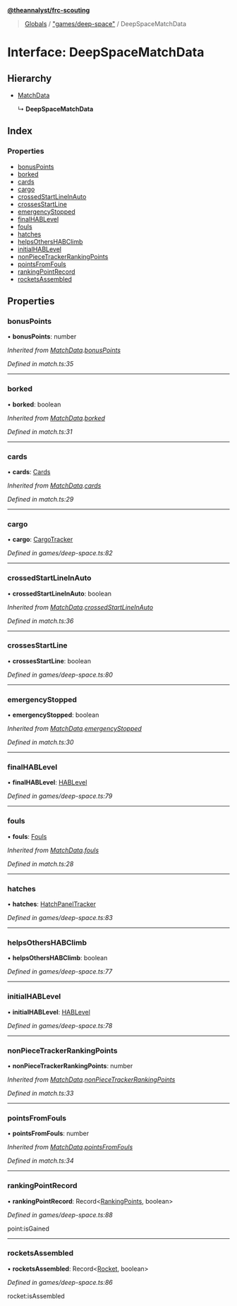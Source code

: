 **[@theannalyst/frc-scouting](../README.md)**

> [Globals](../globals.md) / ["games/deep-space"](../modules/_games_deep_space_.md) / DeepSpaceMatchData

# Interface: DeepSpaceMatchData

## Hierarchy

* [MatchData](_match_.matchdata.md)

  ↳ **DeepSpaceMatchData**

## Index

### Properties

* [bonusPoints](_games_deep_space_.deepspacematchdata.md#bonuspoints)
* [borked](_games_deep_space_.deepspacematchdata.md#borked)
* [cards](_games_deep_space_.deepspacematchdata.md#cards)
* [cargo](_games_deep_space_.deepspacematchdata.md#cargo)
* [crossedStartLineInAuto](_games_deep_space_.deepspacematchdata.md#crossedstartlineinauto)
* [crossesStartLine](_games_deep_space_.deepspacematchdata.md#crossesstartline)
* [emergencyStopped](_games_deep_space_.deepspacematchdata.md#emergencystopped)
* [finalHABLevel](_games_deep_space_.deepspacematchdata.md#finalhablevel)
* [fouls](_games_deep_space_.deepspacematchdata.md#fouls)
* [hatches](_games_deep_space_.deepspacematchdata.md#hatches)
* [helpsOthersHABClimb](_games_deep_space_.deepspacematchdata.md#helpsothershabclimb)
* [initialHABLevel](_games_deep_space_.deepspacematchdata.md#initialhablevel)
* [nonPieceTrackerRankingPoints](_games_deep_space_.deepspacematchdata.md#nonpiecetrackerrankingpoints)
* [pointsFromFouls](_games_deep_space_.deepspacematchdata.md#pointsfromfouls)
* [rankingPointRecord](_games_deep_space_.deepspacematchdata.md#rankingpointrecord)
* [rocketsAssembled](_games_deep_space_.deepspacematchdata.md#rocketsassembled)

## Properties

### bonusPoints

•  **bonusPoints**: number

*Inherited from [MatchData](_match_.matchdata.md).[bonusPoints](_match_.matchdata.md#bonuspoints)*

*Defined in match.ts:35*

___

### borked

•  **borked**: boolean

*Inherited from [MatchData](_match_.matchdata.md).[borked](_match_.matchdata.md#borked)*

*Defined in match.ts:31*

___

### cards

•  **cards**: [Cards](_match_.cards.md)

*Inherited from [MatchData](_match_.matchdata.md).[cards](_match_.matchdata.md#cards)*

*Defined in match.ts:29*

___

### cargo

•  **cargo**: [CargoTracker](../classes/_games_deep_space_.cargotracker.md)

*Defined in games/deep-space.ts:82*

___

### crossedStartLineInAuto

•  **crossedStartLineInAuto**: boolean

*Inherited from [MatchData](_match_.matchdata.md).[crossedStartLineInAuto](_match_.matchdata.md#crossedstartlineinauto)*

*Defined in match.ts:36*

___

### crossesStartLine

•  **crossesStartLine**: boolean

*Defined in games/deep-space.ts:80*

___

### emergencyStopped

•  **emergencyStopped**: boolean

*Inherited from [MatchData](_match_.matchdata.md).[emergencyStopped](_match_.matchdata.md#emergencystopped)*

*Defined in match.ts:30*

___

### finalHABLevel

•  **finalHABLevel**: [HABLevel](../modules/_games_deep_space_.md#hablevel)

*Defined in games/deep-space.ts:79*

___

### fouls

•  **fouls**: [Fouls](_match_.fouls.md)

*Inherited from [MatchData](_match_.matchdata.md).[fouls](_match_.matchdata.md#fouls)*

*Defined in match.ts:28*

___

### hatches

•  **hatches**: [HatchPanelTracker](../classes/_games_deep_space_.hatchpaneltracker.md)

*Defined in games/deep-space.ts:83*

___

### helpsOthersHABClimb

•  **helpsOthersHABClimb**: boolean

*Defined in games/deep-space.ts:77*

___

### initialHABLevel

•  **initialHABLevel**: [HABLevel](../modules/_games_deep_space_.md#hablevel)

*Defined in games/deep-space.ts:78*

___

### nonPieceTrackerRankingPoints

•  **nonPieceTrackerRankingPoints**: number

*Inherited from [MatchData](_match_.matchdata.md).[nonPieceTrackerRankingPoints](_match_.matchdata.md#nonpiecetrackerrankingpoints)*

*Defined in match.ts:33*

___

### pointsFromFouls

•  **pointsFromFouls**: number

*Inherited from [MatchData](_match_.matchdata.md).[pointsFromFouls](_match_.matchdata.md#pointsfromfouls)*

*Defined in match.ts:34*

___

### rankingPointRecord

•  **rankingPointRecord**: Record\<[RankingPoints](../modules/_games_deep_space_.md#rankingpoints), boolean>

*Defined in games/deep-space.ts:88*

point:isGained

___

### rocketsAssembled

•  **rocketsAssembled**: Record\<[Rocket](../modules/_games_deep_space_.md#rocket), boolean>

*Defined in games/deep-space.ts:86*

rocket:isAssembled
